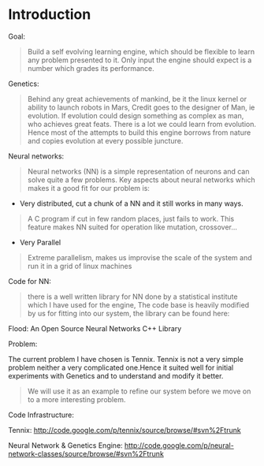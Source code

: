 # Introduction #

Goal:
> Build a self evolving learning engine, which should be flexible to learn any problem presented to it. Only input the engine should expect is a number which grades its performance.

Genetics:
> Behind any great achievements of mankind, be it the linux kernel or ability to launch robots in Mars, Credit goes to the designer of Man, ie evolution.
> If evolution could design something as complex as man, who achieves great feats. There is a lot we could learn from evolution. Hence most of the attempts to build this engine borrows from nature and copies evolution at every possible juncture.

Neural networks:
> Neural networks (NN) is a simple representation of neurons and can solve quite a few problems. Key aspects about neural networks which makes it a good fit for our problem is:

- Very distributed, cut a chunk of a NN and it still works in many ways.
> A C program if cut in few random places, just fails to work.
> This feature makes NN suited for operation like mutation, crossover...

- Very Parallel
> Extreme parallelism, makes us improvise the scale of the system and run it in a grid of linux machines

Code for NN:
> there is a well written library for NN done by a statistical institute which I have used for the engine,
The code base is heavily modified by us for fitting into our system, the library can be found here:

Flood: An Open Source Neural Networks C++ Library

Problem:

The current problem I have chosen is Tennix. Tennix is not a very simple problem neither a very complicated one.Hence it suited well for initial experiments with Genetics and to understand and modify it better.
> We will use it as an example to refine our system before we move on to a more interesting problem.

Code Infrastructure:

Tennix: http://code.google.com/p/tennix/source/browse/#svn%2Ftrunk

Neural Network & Genetics Engine: http://code.google.com/p/neural-network-classes/source/browse/#svn%2Ftrunk
